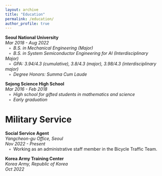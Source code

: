 ```yaml
---
layout: archive
title: "Education"
permalink: /education/
author_profile: true
---
```

**Seoul National University**  
*Mar 2018 - Aug 2022*  
$\hspace{5pt}$ ◦&ensp;*B.S. in Mechanical Engineering (Major)*  
$\hspace{5pt}$ ◦&ensp;*B.S. in System Semiconductor Engineering for AI (Interdisciplinary Major)*  
$\hspace{5pt}$ ◦&ensp;*GPA: 3.94/4.3 (cumulative), 3.8/4.3 (major), 3.98/4.3 (interdisciplinary major)*  
$\hspace{5pt}$ ◦&ensp;*Degree Honors: Summa Cum Laude*  

**Sejong Science High School**  
*Mar 2016 - Feb 2018*  
$\hspace{5pt}$ ◦&ensp;*High school for gifted students in mathematics and science*  
$\hspace{5pt}$ ◦&ensp;*Early graduation*  

Military Service
======
**Social Service Agent**  
*Yangcheon-gu Office, Seoul*  
*Nov 2022 - Present*  
$\hspace{5pt}$ ◦&ensp;Working as an administrative staff member in the Bicycle Traffic Team.

**Korea Army Training Center**  
*Korea Army, Republic of Korea*  
*Oct 2022*  

